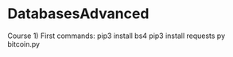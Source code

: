# DatabasesAdvanced

Course 1)
First commands:
pip3 install bs4
pip3 install requests
py bitcoin.py

